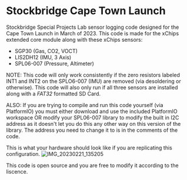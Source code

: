 # Stockbridge Cape Town Launch
Stockbridge Special Projects Lab sensor logging code designed for the Cape Town Launch in March of 2023.
This code is made for the xChips extended core module along with these xChips sensors:
- SGP30 (Gas, CO2, VOCT)
- LIS2DH12 (IMU, 3 Axis)
- SPL06-007 (Pressure, Altimeter)

NOTE: This code will only work consistently if the zero resistors labeled INT1 and INT2 on the SPLO6-007 (IMU) are removed (via desoldering or otherwise). This code will also only run if all three sensors are installed along with a *FAT32* formatted SD Card.

ALSO: If you are trying to compile and run this code yourself (via PlatformIO) you must either download and use the included PlatformIO workspace OR modify your SPL06-007 library to modify the built in I2C address as it doesn't let you do this any other way on this version of the library. The address you need to change it to is in the comments of the code.

This is what your hardware should look like if you are replicating this configuration.
![IMG_20230221_135205](https://user-images.githubusercontent.com/22381811/220488130-2704702e-7b64-4b8f-b166-e6caea7a9caa.jpg)

This code is open source and you are free to modify it according to the liscence. 
